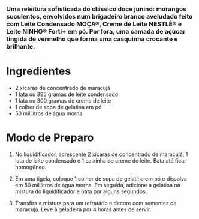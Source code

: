 ### Uma releitura sofisticada do clássico doce junino: morangos suculentos, envolvidos num brigadeiro branco aveludado feito com Leite Condensado MOÇA®, Creme de Leite NESTLÉ® e Leite NINHO® Forti+ em pó. Por fora, uma camada de açúcar tingida de vermelho que forma uma casquinha crocante e brilhante.

# Ingredientes

- 2 xícaras de concentrado de maracujá
- 1 lata ou 395 gramas de leite condensado
- 1 lata ou 300 gramas de creme de leite
- 1 colher de sopa de gelatina em pó
- 50 mililitros de água morna

# Modo de Preparo

1. No liquidificador, acrescente 2 xícaras de concentrado de maracujá, 1 lata de leite condensado e 1 caixinha de creme de leite. Bata até ficar homogêneo.

2. Em uma tigela, coloque 1 colher de sopa de gelatina em pó e dissolva em 50 mililitros de água morna. Em seguida, adicione a gelatina na mistura do liquidificador e bata por alguns segundos.

3. Transfira a mistura para um refratário e decore com sementes de maracujá. Leve à geladeira por 4 horas antes de servir.
